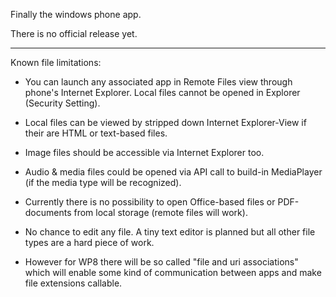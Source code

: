 Finally the windows phone app.

There is no official release yet.

-----------------------------------------

Known file limitations:

- You can launch any associated app in Remote Files view through phone's Internet Explorer. Local files cannot be opened
  in Explorer (Security Setting). 

- Local files can be viewed by stripped down Internet Explorer-View if their are HTML or text-based files.
- Image files should be accessible via Internet Explorer too.
- Audio & media files could be opened via API call to build-in MediaPlayer (if the media type will be recognized).
- Currently there is no possibility to open Office-based files or PDF-documents from local storage (remote files will work).
- No chance to edit any file. A tiny text editor is planned but all other file types are a hard piece of work.
- However for WP8 there will be so called "file and uri associations" which will enable some kind of communication between apps and make file extensions callable.
